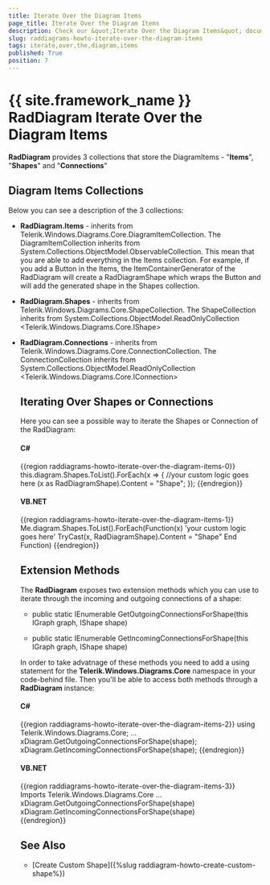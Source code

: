 ```yaml
---
title: Iterate Over the Diagram Items
page_title: Iterate Over the Diagram Items
description: Check our &quot;Iterate Over the Diagram Items&quot; documentation article for the RadDiagram {{ site.framework_name }} control.
slug: raddiagrams-howto-iterate-over-the-diagram-items
tags: iterate,over,the,diagram,items
published: True
position: 7
---
```


# {{ site.framework_name }} RadDiagram Iterate Over the Diagram Items

__RadDiagram__ provides 3 collections that store the DiagramItems - "__Items__", "__Shapes__" and "__Connections__"	  

## Diagram Items Collections

Below you can see a description of the 3 collections:

* __RadDiagram.Items__ - inherits from Telerik.Windows.Diagrams.Core.DiagramItemCollection. The DiagramItemCollection inherits from System.Collections.ObjectModel.ObservableCollection<object>. This mean that you are able to add everything in the Items collection. For example, if you add a Button in the Items, the ItemContainerGenerator of the RadDiagram will create a RadDiagramShape which wraps the Button and will add the generated shape in the Shapes collection.			

* __RadDiagram.Shapes__ - inherits from Telerik.Windows.Diagrams.Core.ShapeCollection. The ShapeCollection inherits from System.Collections.ObjectModel.ReadOnlyCollection <Telerik.Windows.Diagrams.Core.IShape>			

* __RadDiagram.Connections__ - inherits from Telerik.Windows.Diagrams.Core.ConnectionCollection. The ConnectionCollection inherits from System.Collections.ObjectModel.ReadOnlyCollection <Telerik.Windows.Diagrams.Core.IConnection>			

## Iterating Over Shapes or Connections

Here you can see a possible way to iterate the Shapes or Connection of the RadDiagram:

#### __C#__
{{region raddiagrams-howto-iterate-over-the-diagram-items-0}}
	this.diagram.Shapes.ToList().ForEach(x =>
	{
	  //your custom logic goes here
	  (x as RadDiagramShape).Content = "Shape";
	});
{{endregion}}

#### __VB.NET__
{{region raddiagrams-howto-iterate-over-the-diagram-items-1}}
	Me.diagram.Shapes.ToList().ForEach(Function(x)
		'your custom logic goes here'
		TryCast(x, RadDiagramShape).Content = "Shape"
	End Function)
{{endregion}}

## Extension Methods

The __RadDiagram__ exposes two extension methods which you can use to iterate through the incoming and outgoing connections of a shape:		

* public static IEnumerable<IConnection> GetOutgoingConnectionsForShape(this IGraph graph, IShape shape)			  

* public static IEnumerable<IConnection> GetIncomingConnectionsForShape(this IGraph graph, IShape shape)</legacyBold>				

In order to take advatnage of these methods you need to add a using statement for the __Telerik.Windows.Diagrams.Core__ namespace in your code-behind file. Then you'll be able to access both methods through a __RadDiagram__ instance:		

#### __C#__
{{region raddiagrams-howto-iterate-over-the-diagram-items-2}}
    using Telerik.Windows.Diagrams.Core;
    ...
    xDiagram.GetOutgoingConnectionsForShape(shape);
    xDiagram.GetIncomingConnectionsForShape(shape);
{{endregion}}

#### __VB.NET__	
{{region raddiagrams-howto-iterate-over-the-diagram-items-3}}
    Imports Telerik.Windows.Diagrams.Core
    ...
    xDiagram.GetOutgoingConnectionsForShape(shape)
    xDiagram.GetIncomingConnectionsForShape(shape)		  
{{endregion}}
	
## See Also
 * [Create Custom Shape]({%slug raddiagram-howto-create-custom-shape%})